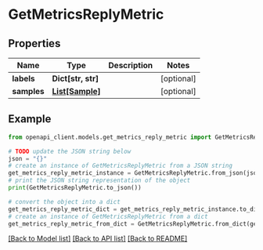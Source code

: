 # GetMetricsReplyMetric


## Properties

Name | Type | Description | Notes
------------ | ------------- | ------------- | -------------
**labels** | **Dict[str, str]** |  | [optional] 
**samples** | [**List[Sample]**](Sample.md) |  | [optional] 

## Example

```python
from openapi_client.models.get_metrics_reply_metric import GetMetricsReplyMetric

# TODO update the JSON string below
json = "{}"
# create an instance of GetMetricsReplyMetric from a JSON string
get_metrics_reply_metric_instance = GetMetricsReplyMetric.from_json(json)
# print the JSON string representation of the object
print(GetMetricsReplyMetric.to_json())

# convert the object into a dict
get_metrics_reply_metric_dict = get_metrics_reply_metric_instance.to_dict()
# create an instance of GetMetricsReplyMetric from a dict
get_metrics_reply_metric_from_dict = GetMetricsReplyMetric.from_dict(get_metrics_reply_metric_dict)
```
[[Back to Model list]](../README.md#documentation-for-models) [[Back to API list]](../README.md#documentation-for-api-endpoints) [[Back to README]](../README.md)



